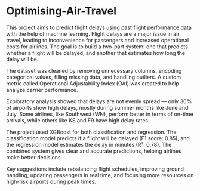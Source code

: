 # Optimising-Air-Travel
 This project aims to predict flight delays using past flight performance data with the help of machine learning. Flight delays are a major issue in air travel, leading to inconvenience for passengers and increased operational costs for airlines. The goal is to build a two-part system: one that predicts whether a flight will be delayed, and another that estimates how long the delay will be.

The dataset was cleaned by removing unnecessary columns, encoding categorical values, filling missing data, and handling outliers. A custom metric called Operational Adjustability Index (OAI) was created to help analyze carrier performance.

Exploratory analysis showed that delays are not evenly spread — only 30% of airports show high delays, mostly during summer months like June and July. Some airlines, like Southwest (WN), perform better in terms of on-time arrivals, while others like KS and F9 have high delay rates.

The project used XGBoost for both classification and regression. The classification model predicts if a flight will be delayed (F1 score: 0.85), and the regression model estimates the delay in minutes (R²: 0.78). The combined system gives clear and accurate predictions, helping airlines make better decisions.

Key suggestions include rebalancing flight schedules, improving ground handling, updating passengers in real time, and focusing more resources on high-risk airports during peak times.
